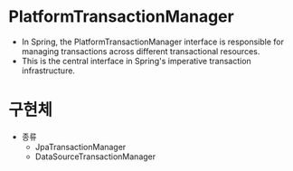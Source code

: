 # PlatformTransactionManager

- In Spring, the PlatformTransactionManager interface is responsible for managing transactions across different transactional resources.
- This is the central interface in Spring's imperative transaction infrastructure.

# 구현체

- 종류
  - JpaTransactionManager
  - DataSourceTransactionManager

